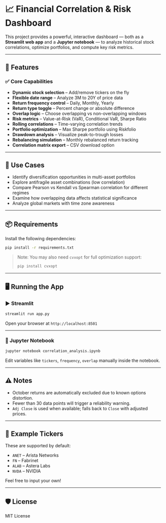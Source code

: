 # 📈 Financial Correlation & Risk Dashboard

This project provides a powerful, interactive dashboard — both as a **Streamlit web app** and a **Jupyter notebook** — to analyze historical stock correlations, optimize portfolios, and compute key risk metrics.

---

## 🚀 Features

### ✅ Core Capabilities

- **Dynamic stock selection** – Add/remove tickers on the fly
- **Flexible date range** – Analyze 3M to 20Y of price data
- **Return frequency control** – Daily, Monthly, Yearly
- **Return type toggle** – Percent change or absolute difference
- **Overlap logic** – Choose overlapping vs non-overlapping windows
- **Risk metrics** – Value-at-Risk (VaR), Conditional VaR, Sharpe Ratio
- **Rolling correlations** – Time-varying correlation trends
- **Portfolio optimization** – Max Sharpe portfolio using Riskfolio
- **Drawdown analysis** – Visualize peak-to-trough losses
- **Rebalancing simulation** – Monthly rebalanced return tracking
- **Correlation matrix export** – CSV download option

---

## 🧠 Use Cases

- Identify diversification opportunities in multi-asset portfolios
- Explore antifragile asset combinations (low correlation)
- Compare Pearson vs Kendall vs Spearman correlation for different regimes
- Examine how overlapping data affects statistical significance
- Analyze global markets with time zone awareness

---

## 📦 Requirements

Install the following dependencies:

```bash
pip install -r requirements.txt
```

> Note: You may also need `cvxopt` for full optimization support:
> ```bash
> pip install cvxopt
> ```

---


## 🖥️ Running the App

### ▶️ Streamlit

```bash
streamlit run app.py
```

Open your browser at `http://localhost:8501`

---

### 📓 Jupyter Notebook

```bash
jupyter notebook correlation_analysis.ipynb
```

Edit variables like `tickers`, `frequency`, `overlap` manually inside the notebook.

---

## ⚠️ Notes

- October returns are automatically excluded due to known options distortion.
- Fewer than 30 data points will trigger a reliability warning.
- `Adj Close` is used when available; falls back to `Close` with adjusted prices.

---

## 🧩 Example Tickers

These are supported by default:
- `ANET` – Arista Networks
- `FN` – Fabrinet
- `ALAB` – Astera Labs
- `NVDA` – NVIDIA

Feel free to input your own!

---

## 🛡️ License

MIT License